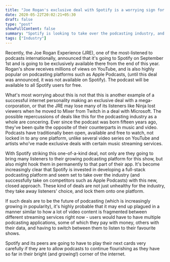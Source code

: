 ```yaml
---
title: "Joe Rogan's exclusive deal with Spotify is a worrying sign for the future of podcasting"
date: 2020-05-22T20:02:21+05:30
draft: false
type: "post"
showFullContent: false
summary: "Spotify is looking to take over the podcasting industry, and may end up transforming it for the worse"
tags: ["Industry"]
---
```


Recently, the Joe Rogan Experience (JRE), one of the most-listened to podcasts internationally, announced that it's going to Spotify on September 1st and is going to be exclusively available there from the end of this year. Rogan's show receives millions of views on YouTube, and is also highly popular on podcasting platforms such as Apple Podcasts, (until this deal was announced, it was not available on Spotify). The podcast will be available to all Spotify users for free.

What's most worrying about this is not that this is another example of a successful internet personality making an exclusive deal with a mega-corporation, or that the JRE may lose many of its listeners like Ninja lost viewers when he moved to Mixer from Twitch in a deal with Microsoft. The possible repercussions of deals like this for the podcasting industry as a whole are concering. Ever since the podcast was born fifteen years ago, they've been quite the opposite of their counterparts in music and video. Podcasts have traditionally been open, available and free to watch, not locked in to any one platform, unlike several video series on YouTube and artists who've made exclusive deals with certain music streaming services.

With Spotify striking this one-of-a-kind deal, not only are they going to bring many listeners to their growing podcasting platform for this show, but also might hook them in permanently to that part of their app. It's become increasingly clear that Spotify is invested in developing a full-stack podcasting platform and seem set to take over the industry (and successfully take on competitors such as Apple Podcasts) with this new, closed approach. These kind of deals are not just unhealthy for the industry, they take away listeners' choice, and lock them onto one platform.

If such deals are to be the future of podcasting (which is increasingly growing in popularity), it's highly probable that it may end up plagued in a manner similar to how a lot of video content is fragmented between different streaming services right now - users would have to have multiple podcasting applications, some of which they pay with money, others with their data, and having to switch between them to listen to their favourite shows.

Spotify and its peers are going to have to play their next cards very carefully if they are to allow podcasts to continue flourishing as they have so far in their bright (and growing!) corner of the internet.

